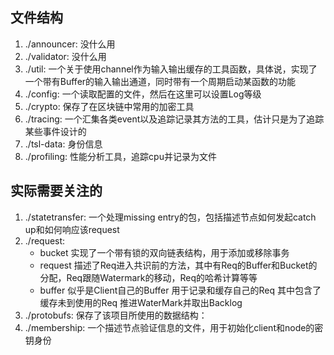 ## 文件结构
1. ./announcer: 没什么用
2. ./validator: 没什么用
3. ./util: 一个关于使用channel作为输入输出缓存的工具函数，具体说，实现了一个带有Buffer的输入输出通道，同时带有一个周期启动某函数的功能
4. ./config: 一个读取配置的文件，然后在这里可以设置Log等级
5. ./crypto: 保存了在区块链中常用的加密工具
6. ./tracing: 一个汇集各类event以及追踪记录其方法的工具，估计只是为了追踪某些事件设计的
7. ./tsl-data: 身份信息
8. ./profiling: 性能分析工具，追踪cpu并记录为文件
## 实际需要关注的
1. ./statetransfer: 一个处理missing entry的包，包括描述节点如何发起catch up和如何响应该request
2. ./request: 
    *  bucket 实现了一个带有锁的双向链表结构，用于添加或移除事务
    *  request 描述了Req进入共识前的方法，其中有Req的Buffer和Bucket的分配，Req跟随Watermark的移动，Req的哈希计算等等
    *  buffer 似乎是Client自己的Buffer 用于记录和缓存自己的Req 其中包含了缓存未到使用的Req 推进WaterMark并取出Backlog
3. ./protobufs: 保存了该项目所使用的数据结构：
4. ./membership: 一个描述节点验证信息的文件，用于初始化client和node的密钥身份